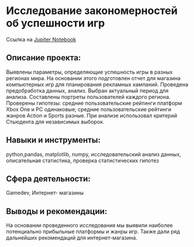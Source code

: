 # Исследование закономерностей об успешности игр
Ссылка на [Jupiter Notebook](https://github.com/AnastasiaKoshk/Portfolio/blob/main/GameAnalysis/GameAnalysis.ipynb)

## Описание проекта:
Выявлены параметры, определяющие успешность игры в разных регионах мира. На основании этого подготовлен отчет для магазина компьютерных игр для планирования рекламных кампаний. Проведена предобработка данных, анализ. Выбран актуальный период для анализа. Составлены портреты пользователей каждого региона. Проверены
гипотезы: средние пользовательские рейтинги платформ Xbox One и PC одинаковые;
средние пользовательские рейтинги жанров Action и Sports разные. При анализе использовал критерий Стьюдента для независимых выборок.

## Навыки и инструменты:
python,pandas, matplotlib, numpy, исследовательский анализ данных, описательная статистика, проверка статистических гипотез

## Сфера деятельности:
Gamedev, Интернет- магазины

## Выводы и рекомендации:

На основании проведенного исследования мы выявили наиболее потенциально прибыльные платформы и жанры игр. Также дали ряд дальнейших рекомендаций для интернет-магазина.
